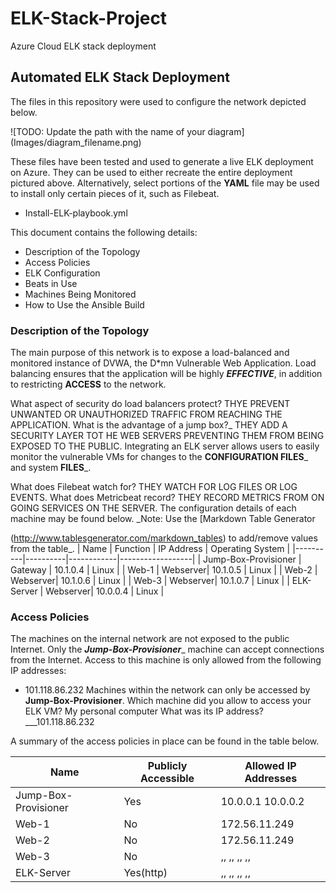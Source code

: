 # ELK-Stack-Project
Azure Cloud ELK stack deployment

## Automated ELK Stack Deployment
The files in this repository were used to configure the network depicted 
below.

![TODO: Update the path with the name of your diagram]
(Images/diagram_filename.png)

These files have been tested and used to generate a live ELK deployment on
Azure. They can be used to either recreate the entire deployment pictured 
above. Alternatively, select portions of the __YAML__ file may be used to
install only certain pieces of it, such as Filebeat.

 - Install-ELK-playbook.yml

This document contains the following details:
- Description of the Topology
- Access Policies
- ELK Configuration
 - Beats in Use
 - Machines Being Monitored
- How to Use the Ansible Build

### Description of the Topology
The main purpose of this network is to expose a load-balanced and 
monitored instance of DVWA, the D*mn Vulnerable Web Application.
Load balancing ensures that the application will be highly ___EFFECTIVE___, 
in addition to restricting __ACCESS__ to the network.

What aspect of security do load balancers protect? THYE PREVENT UNWANTED OR UNAUTHORIZED TRAFFIC FROM REACHING THE APPLICATION.
What is the advantage of a jump box?_ THEY ADD A SECURITY LAYER TOT HE WEB SERVERS PREVENTING THEM FROM BEING EXPOSED TO THE PUBLIC.
Integrating an ELK server allows users to easily monitor the vulnerable 
VMs for changes to the __CONFIGURATION FILES___ and system __FILES___.

What does Filebeat watch for? THEY WATCH FOR LOG FILES OR LOG EVENTS.
What does Metricbeat record? THEY RECORD METRICS FROM ON GOING SERVICES ON THE SERVER.
The configuration details of each machine may be found below.
_Note: Use the [Markdown Table Generator

(http://www.tablesgenerator.com/markdown_tables) to add/remove values from
the table_.
| Name | Function | IP Address | Operating System |
|----------|----------|------------|------------------|
| Jump-Box-Provisioner | Gateway | 10.1.0.4 | Linux |
| Web-1 | Webserver| 10.1.0.5 | Linux |
| Web-2 | Webserver| 10.1.0.6 | Linux |
| Web-3 | Webserver| 10.1.0.7 | Linux |
| ELK-Server | Webserver| 10.0.0.4 | Linux |

### Access Policies
The machines on the internal network are not exposed to the public 
Internet. 
Only the ___Jump-Box-Provisioner____ machine can accept connections from the
Internet. Access to this machine is only allowed from the following IP 
addresses:
- 101.118.86.232
Machines within the network can only be accessed by __Jump-Box-Provisioner__.
Which machine did you allow to access your ELK VM? My personal 
computer
What was its IP address?___101.118.86.232

A summary of the access policies in place can be found in the table below.

| Name | Publicly Accessible | Allowed IP Addresses |
|----------|---------------------|----------------------|
| Jump-Box-Provisioner | Yes | 10.0.0.1 10.0.0.2 |
| Web-1 | No | 172.56.11.249 | 
| Web-2 | No | 172.56.11.249 | 
| Web-3 | No | ,, ,, ,, ,, | 
| ELK-Server | Yes(http) | ,, ,, ,, ,, | 
